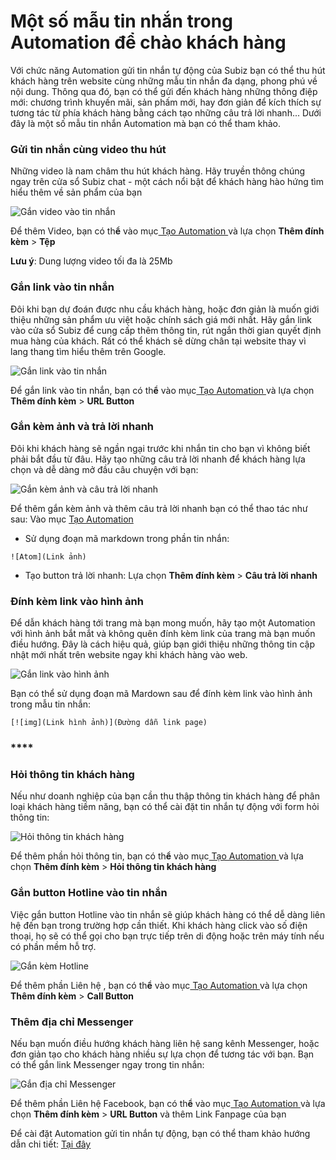 # Một số mẫu tin nhắn trong Automation để chào khách hàng

Với chức năng Automation gửi tin nhắn tự động của Subiz bạn có thể thu hút khách hàng trên website cùng những mẫu tin nhắn đa dạng, phong phú về nội dung. Thông qua đó, bạn có thể gửi đến khách hàng những thông điệp mới: chương trình khuyến mãi, sản phấm mới, hay đơn giản để kích thích sự tương tác từ phía khách hàng bằng cách tạo những câu trả lời nhanh... Dưới đây là một số mẫu tin nhắn Automation mà bạn có thể tham khảo.

### **Gửi tin nhắn cùng video thu hút**

Những video là nam châm thu hút khách hàng. Hãy truyền thông chúng ngay trên cửa sổ Subiz chat - một cách nổi bật để khách hàng hào hứng tìm hiểu thêm về sản phẩm của bạn 

![G&#x1EAF;n video v&#xE0;o tin nh&#x1EAF;n](../../../.gitbook/assets/videomessage.gif)

Để thêm Video, bạn có th**ể** vào mục[ Tạo Automation ](https://app.subiz.com/settings/automations/add-conversation)và lựa chọn **Thêm đính kèm** &gt; **Tệp**

**Lưu ý**: Dung lượng video tối đa là 25Mb

### **Gắn link vào tin nhắn**

Đôi khi bạn dự đoán được nhu cầu khách hàng, hoặc đơn giản là muốn giới thiệu những sản phẩm ưu việt hoặc chính sách giá mới nhất. Hãy gắn link vào cửa sổ Subiz để cung cấp thêm thông tin, rút ngắn thời gian quyết định mua hàng của khách. Rất có thể khách sẽ dừng chân tại website thay vì lang thang tìm hiểu thêm trên Google.

![G&#x1EAF;n link v&#xE0;o tin nh&#x1EAF;n](../../../.gitbook/assets/urlbutton_2.jpg)

Để gắn link vào tin nhắn, bạn có th**ể** vào mục[ Tạo Automation ](https://app.subiz.com/settings/automations/add-conversation)và lựa chọn **Thêm đính kèm** &gt; **URL Button**

### **Gắn kèm ảnh và trả lời nhanh**

Đôi khi khách hàng sẽ ngần ngại trước khi nhắn tin cho bạn vì không biết phải bắt đầu từ đâu. Hãy tạo những câu trả lời nhanh để khách hàng lựa chọn và dễ dàng mở đầu câu chuyện với bạn:

![G&#x1EAF;n k&#xE8;m &#x1EA3;nh v&#xE0; c&#xE2;u tr&#x1EA3; l&#x1EDD;i nhanh](../../../.gitbook/assets/gif_quickreplies.gif)

Để thêm gắn kèm ảnh và thêm câu trả lời nhanh bạn có thể thao tác như sau: Vào mục [ Tạo Automation](https://app.subiz.com/settings/automations/add-conversation)

* Sử dụng đoạn mã markdown trong phần tin nhắn: 

```text
![Atom](Link ảnh)
```

* Tạo button trả lời nhanh: Lựa chọn **Thêm đính kèm** &gt; **Câu trả lời nhanh**

### **Đính kèm link vào hình ảnh**

Để dẫn khách hàng tới trang mà bạn mong muốn, hãy tạo một Automation với hình ảnh bắt mắt và không quên đính kèm link của trang mà bạn muốn điều hướng. Đây là cách hiệu quả, giúp bạn giới thiệu những thông tin cập nhật mới nhất trên website ngay khi khách hàng vào web.

![G&#x1EAF;n link v&#xE0;o h&#xEC;nh &#x1EA3;nh](../../../.gitbook/assets/markdown.jpg)

Bạn có thể sử dụng đoạn mã Mardown sau để đính kèm link vào hình ảnh trong mẫu tin nhắn: 

```text
[![img](Link hình ảnh)](Đường dẫn link page)
```

### \*\*\*\*

### **Hỏi thông tin khách hàng**

Nếu như doanh nghiệp của bạn cần thu thập thông tin khách hàng để phân loại khách hàng tiềm năng, bạn có thể cài đặt tin nhắn tự động với form hỏi thông tin:

![H&#x1ECF;i th&#xF4;ng tin kh&#xE1;ch h&#xE0;ng](../../../.gitbook/assets/sendcaptureleads%20%281%29.png)

Để thêm phần hỏi thông tin, bạn có th**ể** vào mục[ Tạo Automation ](https://app.subiz.com/settings/automations/add-conversation)và lựa chọn **Thêm đính kèm** &gt; **Hỏi thông tin khách hàng**

### **Gắn button Hotline vào tin nhắn**

Việc gắn button Hotline vào tin nhắn sẽ giúp khách hàng có thể dễ dàng liên hệ đến bạn trong trường hợp cần thiết. Khi khách hàng click vào số điện thoại, họ sẽ có thể gọi cho bạn trực tiếp trên di động hoặc trên máy tính nếu có phần mềm hỗ trợ.

![G&#x1EAF;n k&#xE8;m Hotline](../../../.gitbook/assets/callbutton.png)

Để thêm phần Liên hệ , bạn có th**ể** vào mục[ Tạo Automation ](https://app.subiz.com/settings/automations/add-conversation)và lựa chọn **Thêm đính kèm** &gt; **Call Button**

### **Thêm địa chỉ Messenger**

Nếu bạn muốn điều hướng khách hàng liên hệ sang kênh Messenger, hoặc đơn giản tạo cho khách hàng nhiều sự lựa chọn để tương tác với bạn. Bạn có thể gắn link Messenger ngay trong tin nhắn:

![G&#x1EAF;n &#x111;&#x1ECB;a ch&#x1EC9; Messenger](../../../.gitbook/assets/urlbutton.jpg)

Để thêm phần Liên hệ Facebook, bạn có th**ể** vào mục[ Tạo Automation ](https://app.subiz.com/settings/automations/add-conversation)và lựa chọn **Thêm đính kèm** &gt; **URL Button** và thêm Link Fanpage của bạn

Để cài đặt Automation gửi tin nhắn tự động, bạn có thể tham khảo hướng dẫn chi tiết: [Tại đây](https://help.subiz.com/su-dung-subiz-nang-cao/tuong-tac-tu-dong/mot-so-automation-thong-dung/automation-gui-tin-nhan-tu-dong)  


  
  
  
  
  
  


  
  


###   

